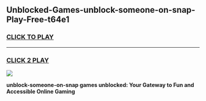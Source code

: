
## Unblocked-Games-unblock-someone-on-snap-Play-Free-t64e1
<h3>
<a href="https://premium76.site?title=unblock-someone-on-snap&ref=18A1">CLICK TO PLAY</a></h3>
<hr>

<h3>
<a href="https://premium76.site?title=unblock-someone-on-snap&ref=18A1">CLICK 2 PLAY</a>
  
</h3>

<a href="https://premium76.site?title=unblock-someone-on-snap&ref=18A1"><img src="https://clearcache.store/games.png"></a>


**unblock-someone-on-snap games unblocked: Your Gateway to Fun and Accessible Online Gaming**
